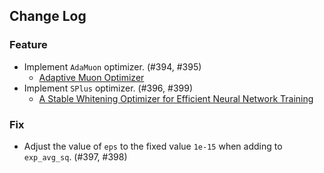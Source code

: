 ## Change Log

### Feature

* Implement `AdaMuon` optimizer. (#394, #395)
    * [Adaptive Muon Optimizer](https://arxiv.org/abs/2507.11005v1)
* Implement `SPlus` optimizer. (#396, #399)
    * [A Stable Whitening Optimizer for Efficient Neural Network Training](https://arxiv.org/abs/2506.07254) 

### Fix

* Adjust the value of `eps` to the fixed value `1e-15` when adding to `exp_avg_sq`. (#397, #398)
